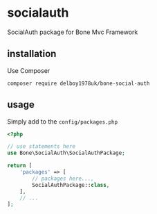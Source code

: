 # socialauth
SocialAuth package for Bone Mvc Framework
## installation
Use Composer
```
composer require delboy1978uk/bone-social-auth
```
## usage
Simply add to the `config/packages.php`
```php
<?php

// use statements here
use Bone\SocialAuth\SocialAuthPackage;

return [
    'packages' => [
        // packages here...,
        SocialAuthPackage::class,
    ],
    // ...
];
```